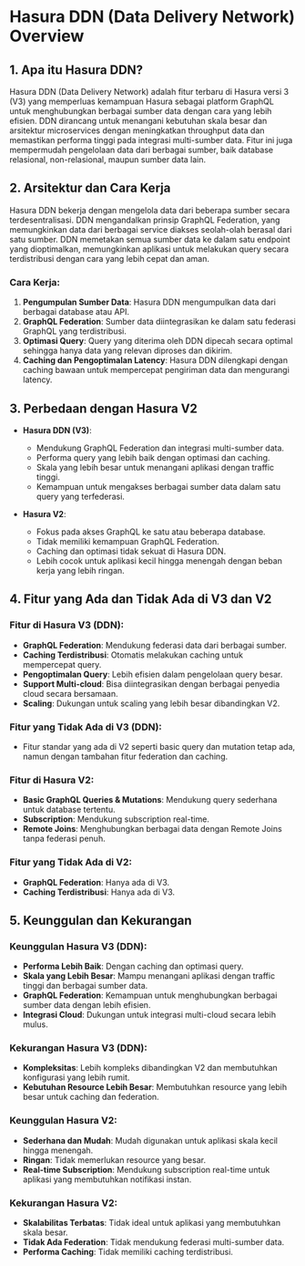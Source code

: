 
# Hasura DDN (Data Delivery Network) Overview

## 1. Apa itu Hasura DDN?
Hasura DDN (Data Delivery Network) adalah fitur terbaru di Hasura versi 3 (V3) yang memperluas kemampuan Hasura sebagai platform GraphQL untuk menghubungkan berbagai sumber data dengan cara yang lebih efisien. DDN dirancang untuk menangani kebutuhan skala besar dan arsitektur microservices dengan meningkatkan throughput data dan memastikan performa tinggi pada integrasi multi-sumber data. Fitur ini juga mempermudah pengelolaan data dari berbagai sumber, baik database relasional, non-relasional, maupun sumber data lain.

## 2. Arsitektur dan Cara Kerja
Hasura DDN bekerja dengan mengelola data dari beberapa sumber secara terdesentralisasi. DDN mengandalkan prinsip GraphQL Federation, yang memungkinkan data dari berbagai service diakses seolah-olah berasal dari satu sumber. DDN memetakan semua sumber data ke dalam satu endpoint yang dioptimalkan, memungkinkan aplikasi untuk melakukan query secara terdistribusi dengan cara yang lebih cepat dan aman.

### Cara Kerja:
1. **Pengumpulan Sumber Data**: Hasura DDN mengumpulkan data dari berbagai database atau API.
2. **GraphQL Federation**: Sumber data diintegrasikan ke dalam satu federasi GraphQL yang terdistribusi.
3. **Optimasi Query**: Query yang diterima oleh DDN dipecah secara optimal sehingga hanya data yang relevan diproses dan dikirim.
4. **Caching dan Pengoptimalan Latency**: Hasura DDN dilengkapi dengan caching bawaan untuk mempercepat pengiriman data dan mengurangi latency.

## 3. Perbedaan dengan Hasura V2
- **Hasura DDN (V3)**:
  - Mendukung GraphQL Federation dan integrasi multi-sumber data.
  - Performa query yang lebih baik dengan optimasi dan caching.
  - Skala yang lebih besar untuk menangani aplikasi dengan traffic tinggi.
  - Kemampuan untuk mengakses berbagai sumber data dalam satu query yang terfederasi.

- **Hasura V2**:
  - Fokus pada akses GraphQL ke satu atau beberapa database.
  - Tidak memiliki kemampuan GraphQL Federation.
  - Caching dan optimasi tidak sekuat di Hasura DDN.
  - Lebih cocok untuk aplikasi kecil hingga menengah dengan beban kerja yang lebih ringan.

## 4. Fitur yang Ada dan Tidak Ada di V3 dan V2

### Fitur di Hasura V3 (DDN):
- **GraphQL Federation**: Mendukung federasi data dari berbagai sumber.
- **Caching Terdistribusi**: Otomatis melakukan caching untuk mempercepat query.
- **Pengoptimalan Query**: Lebih efisien dalam pengelolaan query besar.
- **Support Multi-cloud**: Bisa diintegrasikan dengan berbagai penyedia cloud secara bersamaan.
- **Scaling**: Dukungan untuk scaling yang lebih besar dibandingkan V2.

### Fitur yang Tidak Ada di V3 (DDN):
- Fitur standar yang ada di V2 seperti basic query dan mutation tetap ada, namun dengan tambahan fitur federation dan caching.

### Fitur di Hasura V2:
- **Basic GraphQL Queries & Mutations**: Mendukung query sederhana untuk database tertentu.
- **Subscription**: Mendukung subscription real-time.
- **Remote Joins**: Menghubungkan berbagai data dengan Remote Joins tanpa federasi penuh.

### Fitur yang Tidak Ada di V2:
- **GraphQL Federation**: Hanya ada di V3.
- **Caching Terdistribusi**: Hanya ada di V3.

## 5. Keunggulan dan Kekurangan

### Keunggulan Hasura V3 (DDN):
- **Performa Lebih Baik**: Dengan caching dan optimasi query.
- **Skala yang Lebih Besar**: Mampu menangani aplikasi dengan traffic tinggi dan berbagai sumber data.
- **GraphQL Federation**: Kemampuan untuk menghubungkan berbagai sumber data dengan lebih efisien.
- **Integrasi Cloud**: Dukungan untuk integrasi multi-cloud secara lebih mulus.

### Kekurangan Hasura V3 (DDN):
- **Kompleksitas**: Lebih kompleks dibandingkan V2 dan membutuhkan konfigurasi yang lebih rumit.
- **Kebutuhan Resource Lebih Besar**: Membutuhkan resource yang lebih besar untuk caching dan federation.

### Keunggulan Hasura V2:
- **Sederhana dan Mudah**: Mudah digunakan untuk aplikasi skala kecil hingga menengah.
- **Ringan**: Tidak memerlukan resource yang besar.
- **Real-time Subscription**: Mendukung subscription real-time untuk aplikasi yang membutuhkan notifikasi instan.

### Kekurangan Hasura V2:
- **Skalabilitas Terbatas**: Tidak ideal untuk aplikasi yang membutuhkan skala besar.
- **Tidak Ada Federation**: Tidak mendukung federasi multi-sumber data.
- **Performa Caching**: Tidak memiliki caching terdistribusi.

